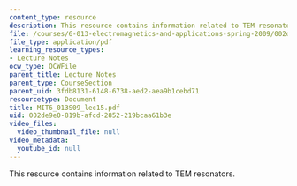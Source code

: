 ```yaml
---
content_type: resource
description: This resource contains information related to TEM resonators.
file: /courses/6-013-electromagnetics-and-applications-spring-2009/002de9e0819bafcd2852219bcaa61b3e_MIT6_013S09_lec15.pdf
file_type: application/pdf
learning_resource_types:
- Lecture Notes
ocw_type: OCWFile
parent_title: Lecture Notes
parent_type: CourseSection
parent_uid: 3fdb8131-6148-6738-aed2-aea9b1cebd71
resourcetype: Document
title: MIT6_013S09_lec15.pdf
uid: 002de9e0-819b-afcd-2852-219bcaa61b3e
video_files:
  video_thumbnail_file: null
video_metadata:
  youtube_id: null
---
```

This resource contains information related to TEM resonators.

